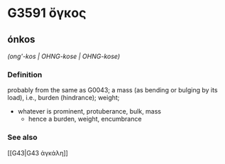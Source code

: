 # G3591 ὄγκος

## ónkos

_(ong'-kos | OHNG-kose | OHNG-kose)_

### Definition

probably from the same as G0043; a mass (as bending or bulging by its load), i.e., burden (hindrance); weight; 

- whatever is prominent, protuberance, bulk, mass
  - hence a burden, weight, encumbrance

### See also

[[G43|G43 ἀγκάλη]]
